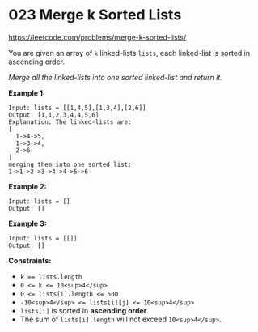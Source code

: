 ﻿# 023 Merge k Sorted Lists

https://leetcode.com/problems/merge-k-sorted-lists/

You are given an array of `k` linked-lists `lists`, each linked-list is sorted in ascending order.

*Merge all the linked-lists into one sorted linked-list and return it.*

**Example 1:**

```
Input: lists = [[1,4,5],[1,3,4],[2,6]]
Output: [1,1,2,3,4,4,5,6]
Explanation: The linked-lists are:
[
  1->4->5,
  1->3->4,
  2->6
]
merging them into one sorted list:
1->1->2->3->4->4->5->6

```

**Example 2:**

```
Input: lists = []
Output: []

```

**Example 3:**

```
Input: lists = [[]]
Output: []

```

**Constraints:**

-   `k == lists.length`
-   `0 <= k <= 10<sup>4</sup>`
-   `0 <= lists[i].length <= 500`
-   `-10<sup>4</sup> <= lists[i][j] <= 10<sup>4</sup>`
-   `lists[i]` is sorted in **ascending order**.
-   The sum of `lists[i].length` will not exceed `10<sup>4</sup>`.
